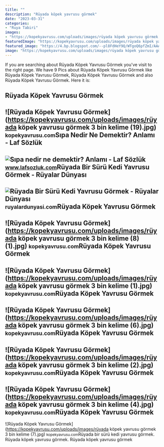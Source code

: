 ```yaml
---
title: ""
description: "Rüyada köpek yavrusu görmek"
date: "2023-03-31"
categories:
- "Ruya Tabiri"
images:
- "https://kopekyavrusu.com/uploads/images/rüyada köpek yavrusu görmek 3 bin kelime (6).jpg"
featuredImage: "https://kopekyavrusu.com/uploads/images/rüyada köpek yavrusu görmek 3 bin kelime (2).jpg"
featured_image: "https://4.bp.blogspot.com/--pl8FdHeY9Q/WTgoQ6pfZmI/AAAAAAAAlMQ/NSYOAdVlsHUi4QgsfZm-xAAwpbKlCozEQCLcB/s1600/sipa_esek_yavrusu.jpg"
image: "https://kopekyavrusu.com/uploads/images/rüyada köpek yavrusu görmek 3 bin kelime (1).jpg"
---
```


If you are searching about Rüyada Köpek Yavrusu Görmek you've visit to the right page. We have 9 Pics about Rüyada Köpek Yavrusu Görmek like Rüyada Köpek Yavrusu Görmek, Rüyada Köpek Yavrusu Görmek and also Rüyada Köpek Yavrusu Görmek. Here it is:

Rüyada Köpek Yavrusu Görmek
---------------------------

 ![Rüyada Köpek Yavrusu Görmek](https://kopekyavrusu.com/uploads/images/rüyada köpek yavrusu görmek 3 bin kelime (19).jpg) <small>kopekyavrusu.com</small>Sıpa Nedir Ne Demektir? Anlamı - Laf Sözlük
-------------------------------------------

 ![Sıpa nedir ne demektir? Anlamı - Laf Sözlük](https://4.bp.blogspot.com/--pl8FdHeY9Q/WTgoQ6pfZmI/AAAAAAAAlMQ/NSYOAdVlsHUi4QgsfZm-xAAwpbKlCozEQCLcB/s1600/sipa_esek_yavrusu.jpg) <small>www.lafsozluk.com</small>Rüyada Bir Sürü Kedi Yavrusu Görmek - Rüyalar Dünyası
-----------------------------------------------------

 ![Rüyada Bir Sürü Kedi Yavrusu Görmek - Rüyalar Dünyası](http://ruyalardunyasi.com/wp-content/uploads/2030/01/kedi-yavrusu.jpg) <small>ruyalardunyasi.com</small>Rüyada Köpek Yavrusu Görmek
---------------------------

 ![Rüyada Köpek Yavrusu Görmek](https://kopekyavrusu.com/uploads/images/rüyada köpek yavrusu görmek 3 bin kelime (8)(1).jpg) <small>kopekyavrusu.com</small>Rüyada Köpek Yavrusu Görmek
---------------------------

 ![Rüyada Köpek Yavrusu Görmek](https://kopekyavrusu.com/uploads/images/rüyada köpek yavrusu görmek 3 bin kelime (1).jpg) <small>kopekyavrusu.com</small>Rüyada Köpek Yavrusu Görmek
---------------------------

 ![Rüyada Köpek Yavrusu Görmek](https://kopekyavrusu.com/uploads/images/rüyada köpek yavrusu görmek 3 bin kelime (6).jpg) <small>kopekyavrusu.com</small>Rüyada Köpek Yavrusu Görmek
---------------------------

 ![Rüyada Köpek Yavrusu Görmek](https://kopekyavrusu.com/uploads/images/rüyada köpek yavrusu görmek 3 bin kelime (2).jpg) <small>kopekyavrusu.com</small>Rüyada Köpek Yavrusu Görmek
---------------------------

 ![Rüyada Köpek Yavrusu Görmek](https://kopekyavrusu.com/uploads/images/rüyada köpek yavrusu görmek 3 bin kelime (4).jpg) <small>kopekyavrusu.com</small>Rüyada Köpek Yavrusu Görmek
---------------------------

 ![Rüyada Köpek Yavrusu Görmek](https://kopekyavrusu.com/uploads/images/rüyada köpek yavrusu görmek 3 bin kelime (7).jpg) <small>kopekyavrusu.com</small>Rüyada bir sürü kedi yavrusu görmek. Rüyada köpek yavrusu görmek. Rüyada köpek yavrusu görmek
